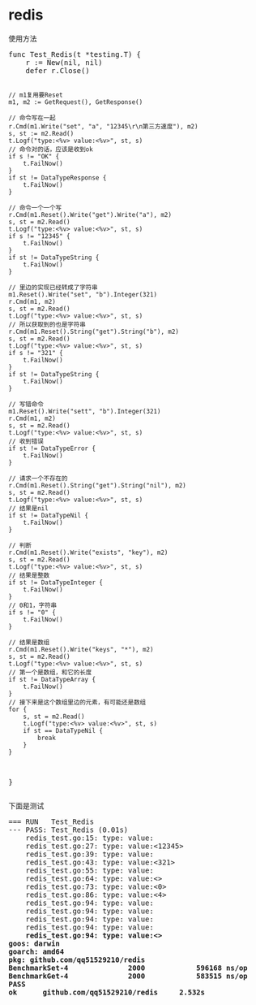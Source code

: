 # redis

<p>使用方法</p>
<pre>
func Test_Redis(t *testing.T) {
	r := New(nil, nil)
	defer r.Close()

	// m1复用要Reset
	m1, m2 := GetRequest(), GetResponse()

	// 命令写在一起
	r.Cmd(m1.Write("set", "a", "12345\r\n第三方速度"), m2)
	s, st := m2.Read()
	t.Logf("type:<%v> value:<%v>", st, s)
	// 命令对的话，应该是收到ok
	if s != "OK" {
		t.FailNow()
	}
	if st != DataTypeResponse {
		t.FailNow()
	}

	// 命令一个一个写
	r.Cmd(m1.Reset().Write("get").Write("a"), m2)
	s, st = m2.Read()
	t.Logf("type:<%v> value:<%v>", st, s)
	if s != "12345" {
		t.FailNow()
	}
	if st != DataTypeString {
		t.FailNow()
	}

	// 里边的实现已经转成了字符串
	m1.Reset().Write("set", "b").Integer(321)
	r.Cmd(m1, m2)
	s, st = m2.Read()
	t.Logf("type:<%v> value:<%v>", st, s)
	// 所以获取到的也是字符串
	r.Cmd(m1.Reset().String("get").String("b"), m2)
	s, st = m2.Read()
	t.Logf("type:<%v> value:<%v>", st, s)
	if s != "321" {
		t.FailNow()
	}
	if st != DataTypeString {
		t.FailNow()
	}

	// 写错命令
	m1.Reset().Write("sett", "b").Integer(321)
	r.Cmd(m1, m2)
	s, st = m2.Read()
	t.Logf("type:<%v> value:<%v>", st, s)
	// 收到错误
	if st != DataTypeError {
		t.FailNow()
	}

	// 请求一个不存在的
	r.Cmd(m1.Reset().String("get").String("nil"), m2)
	s, st = m2.Read()
	t.Logf("type:<%v> value:<%v>", st, s)
	// 结果是nil
	if st != DataTypeNil {
		t.FailNow()
	}

	// 判断
	r.Cmd(m1.Reset().Write("exists", "key"), m2)
	s, st = m2.Read()
	t.Logf("type:<%v> value:<%v>", st, s)
	// 结果是整数
	if st != DataTypeInteger {
		t.FailNow()
	}
	// 0和1，字符串
	if s != "0" {
		t.FailNow()
	}

	// 结果是数组
	r.Cmd(m1.Reset().Write("keys", "*"), m2)
	s, st = m2.Read()
	t.Logf("type:<%v> value:<%v>", st, s)
	// 第一个是数组，和它的长度
	if st != DataTypeArray {
		t.FailNow()
	}
	// 接下来是这个数组里边的元素，有可能还是数组
	for {
		s, st = m2.Read()
		t.Logf("type:<%v> value:<%v>", st, s)
		if st == DataTypeNil {
			break
		}
	}
}
</pre>

<p>下面是测试</p>
<pre>
=== RUN   Test_Redis
--- PASS: Test_Redis (0.01s)
    redis_test.go:15: type:<response> value:<OK>
    redis_test.go:27: type:<string> value:<12345>
    redis_test.go:39: type:<response> value:<OK>
    redis_test.go:43: type:<string> value:<321>
    redis_test.go:55: type:<error> value:<ERR unknown command `sett`, with args beginning with: `b`, `321`, >
    redis_test.go:64: type:<nil> value:<>
    redis_test.go:73: type:<integer> value:<0>
    redis_test.go:86: type:<array> value:<4>
    redis_test.go:94: type:<string> value:<a>
    redis_test.go:94: type:<string> value:<test>
    redis_test.go:94: type:<string> value:<c>
    redis_test.go:94: type:<string> value:<b>
    redis_test.go:94: type:<nil> value:<>
goos: darwin
goarch: amd64
pkg: github.com/qq51529210/redis
BenchmarkSet-4              2000            596168 ns/op               0 B/op          0 allocs/op
BenchmarkGet-4              2000            583515 ns/op               0 B/op          0 allocs/op
PASS
ok      github.com/qq51529210/redis     2.532s

</pre>